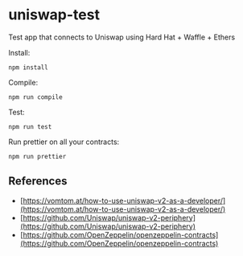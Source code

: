 # uniswap-test
Test app that connects to Uniswap using Hard Hat + Waffle + Ethers

Install:
```
npm install
```

Compile:
```
npm run compile
```

Test:
```
npm run test
```

Run prettier on all your contracts:
```
npm run prettier
```

## References

* [https://vomtom.at/how-to-use-uniswap-v2-as-a-developer/](https://vomtom.at/how-to-use-uniswap-v2-as-a-developer/)
* [https://github.com/Uniswap/uniswap-v2-periphery](https://github.com/Uniswap/uniswap-v2-periphery)
* [https://github.com/OpenZeppelin/openzeppelin-contracts](https://github.com/OpenZeppelin/openzeppelin-contracts)
